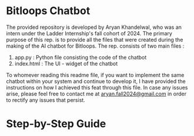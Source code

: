 ﻿# Bitloops Chatbot
The provided repository is developed by Aryan Khandelwal, who was an intern under the Ladder Internship's fall cohort of 2024. The primary purpose of this rep. is to provide all the files that were created during the making of the AI chatbot for Bitloops. The rep. consists of two main files :

1. app.py : Python file consisting the code of the chatbot
2. index.html : The UI - widget of the chatbot

To whomever reading this readme file, if you want to implement the same chatbot within your system and continue to develop it, I have provided the instructions on how I achieved this feat through this file. In case any issues arise, please feel free to contact me at aryan.fall2024@gmail.com in order to rectify any issues that persist.

# Step-by-Step Guide

